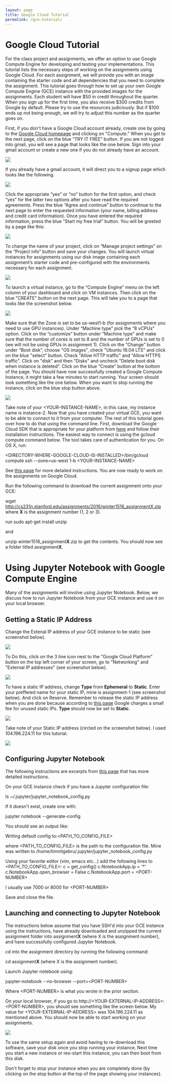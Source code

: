 ```yaml
---
layout: page
title: Google Cloud Tutorial
permalink: /gce-tutorial/
---
```

# Google Cloud Tutorial #

For the class project and assignments, we offer an option to use Google Compute Engine for developing and testing your 
implementations. This tutorial lists the necessary steps of working on the assignments using Google Cloud. 
For each assignment, we will provide you with an image containing the starter code and all dependencies that you need to 
complete the assignment. This tutorial goes through how to set up your own Google Compute Engine (GCE) instance with the 
provided images for the assignments. Each student will have $50 in credit throughout the quarter. When you sign up for the first time, you also receive $300 credits from Google by default. Please try to use the resources judiciously. But if $100 ends up not being enough, we will try to adjust this number as the quarter goes on.

First, if you don't have a Google Cloud account already, create one by going to the [Google Cloud homepage](https://cloud.google.com/?utm_source=google&utm_medium=cpc&utm_campaign=2015-q2-cloud-na-gcp-skws-freetrial-en&gclid=CP2e4PPpiNMCFU9bfgodGHsA1A "Title") and clicking on "Compute." When you get to the next page, click on the blue “TRY IT FREE” button. If you are not logged into gmail, you will see a page that looks like the one below. Sign into your gmail account or create a new one if you do not already have an account. 

<div class='fig figcenter fighighlight'>
  <img src='/assets/cloud-launching-screen.png'>
</div>

If you already have a gmail account, it will direct you to a signup page which looks like the following.
<div class='fig figcenter fighighlight'>
  <img src='/assets/cloud-for-free.png'>
</div>

Click the appropriate “yes” or “no” button for the first option, and check “yes” for the latter two options after you have read the required agreements. Press the blue “Agree and continue” button to continue to the next page to enter the requested information (your name, billing address and credit card information). Once you have entered the required information, press the blue “Start my free trial” button. You will be greeted by a page like this: 

<div class='fig figcenter fighighlight'>
  <img src='/assets/cloud-dashboard-screen.png'>
</div>

To change the name of your project, click on “Manage project settings” on the “Project info” button and save your changes. 
You will launch virtual instances for assignments using our disk image containing each assignment’s starter code and pre-configured with the environments necessary for each assignment. 

<div class='fig figcenter fighighlight'>
  <img src='/assets/cloud-instance-dashboard-screen.png'>
</div>

To launch a virtual instance, go to the “Compute Engine” menu on the left column of your dashboard and click on VM instances.  Then click on the blue "CREATE" button on the next page. This will take you to a page that looks like the screenshot below.

<div class='fig figcenter fighighlight'>
  <img src='/assets/cloud-create-instance-screen.png'>
</div>

Make sure that the Zone is set to be us-west1-b (for assignments where you need to use GPU instances). Under “Machine type” pick the “8 vCPUs” option. Click on the “customize” button under “Machine type” and make sure that the number of cores is set to 8 and the number of GPUs is set to 0 (we will not be using GPUs in assignment 1). Click on the “Change” button under “Boot disk”, choose "OS images", check "Ubuntu 16.04 LTS" and click on the blue "select" button. Check "Allow HTTP traffic" and "Allow HTTPS traffic". Click on "disk" and then "Disks" and uncheck "Delete boot disk when instance is deleted". Click on the blue “Create” button at the bottom of the page. You should have now successfully created a Google Compute Instance, it might take a few minutes to start running. Your screen should look something like the one below. When you want to stop running the instance, click on the blue stop button above. 

<div class='fig figcenter fighighlight'>
  <img src='/assets/cloud-instance-started.png'>
</div>

Take note of your \<YOUR-INSTANCE-NAME\>, in this case, my instance name is instance-2. 
Now that you have created your virtual GCE, you want to be able to connect to it from your computer. The rest of this tutorial goes over how to do that using the command line. First, download the Google Cloud SDK that is appropriate for your platform from [here](https://cloud.google.com/sdk/docs/ "Title") and follow their installation instructions. The easiest way to connect is using the gcloud compute command below. The tool takes care of authentication for you. On OS X, run:

\<DIRECTORY-WHERE-GOOGLE-CLOUD-IS-INSTALLED\>/bin/gcloud compute ssh --zone=us-west 1-b \<YOUR-INSTANCE-NAME\>

See [this page](https://cloud.google.com/compute/docs/instances/connecting-to-instance "Title") for more detailed instructions. You are now ready to work on the assignments on Google Cloud. 

Run the following command to download the current assignment onto your GCE:

wget http://cs231n.stanford.edu/assignments/2016/winter1516_assignmentX.zip where **X** is the assignment number (1, 2 or 3).

run sudo apt-get install unzip

and 

unzip winter1516_assignment**X**.zip to get the contents. You should now see a folder titled assignment**X**. 

# Using Jupyter Notebook with Google Compute Engine # 
Many of the assignments will involve using Jupyter Notebook. Below, we discuss how to run Jupyter Notebook from your GCE instance and use it on your local browser. 

## Getting a Static IP Address ##
Change the Extenal IP address of your GCE instance to be static (see screenshot below). 
<div class='fig figcenter fighighlight'>
  <img src='/assets/cloud-external-ip.png'>
</div>

To Do this, click on the 3 line icon next to the "Google Cloud Platform" button on the top left corner of your screen, go to "Networking" and "External IP addresses" (see screenshot below).

<div class='fig figcenter fighighlight'>
  <img src='/assets/cloud-networking-external-ip.png'>
</div>

To have a static IP address, change **Type** from **Ephemeral** to **Static**. Enter your preffered name for your static IP, mine is assignment-1 (see screenshot below). And click on Reserve. Remember to release the static IP address when you are done because according to [this page](https://jeffdelaney.me/blog/running-jupyter-notebook-google-cloud-platform/ "Title") Google charges a small fee for unused static IPs. **Type** should now be set to **Static**. 

<div class='fig figcenter fighighlight'>
  <img src='/assets/cloud-networking-external-ip-naming.png'>
</div>

Take note of your Static IP address (circled on the screenshot below). I used 104.196.224.11 for this tutorial.

<div class='fig figcenter fighighlight'>
  <img src='/assets/cloud-networking-external-ip-address.png'>
</div>

## Configuring Jupyter Notebook ##
The following instructions are excerpts from [this page](https://haroldsoh.com/2016/04/28/set-up-anaconda-ipython-tensorflow-julia-on-a-google-compute-engine-vm/ "Title") that has more detailed instructions.

On your GCE instance check if you have a Jupyter configuration file:

ls ~/.jupyter/jupyter_notebook_config.py

If it doesn't exist, create one with: 

jupyter notebook --generate-config

You should see an output like:

Writing default config to:\<PATH_TO_CONFIG_FILE\>

where \<PATH_TO_CONFIG_FILE\> is the path to the configuration file. Mine was written to /home/timnitgebru/.jupyter/jupyter_notebook_config.py

Using your favorite editor (vim, emacs etc...) add the following lines to \<PATH_TO_CONFIG_FILE\>:
c = get_config()
c.NotebookApp.ip = '*'
c.NotebookApp.open_browser = False
c.NotebookApp.port = \<PORT-NUMBER\>

I usually use 7000 or 8000 for \<PORT-NUMBER\>

Save and close the file. 

## Launching and connecting to Jupyter Notebook ##
The instructions below assume that you have SSH'd into your GCE instance using the instructions, have already downloaded and unzipped the current assignment folder into assignment**X** (where X is the assignment number), and have successfully configured Jupyter Notebook.

cd into the assignment directory by running the following command:

cd assignment**X** (where X is the assignment number).

Launch Jupyter notebook using:

jupyter-notebook --no-browser --port=\<PORT-NUMBER\> 

Where \<PORT-NUMBER\> is what you wrote in the prior section.

On your local browser, if you go to http://\<YOUR-EXTERNAL-IP-ADDRESS>:\<PORT-NUMBER\>, you should see something like the screen below. My value for \<YOUR-EXTERNAL-IP-ADDRESS\> was 104.196.224.11 as mentioned above. You should now be able to start working on your assignments. 

<div class='fig figcenter fighighlight'>
  <img src='/assets/jupyter-screen.png'>
</div>

To use the same setup again and avoid having to re-download this software, save your disk once you stop running your instance. Next time you start a new instance or res-start this instance, you can then boot from this disk.

Don't forget to stop your instance when you are completely done (by clicking on the stop button at the top of the page showing your instances). 




